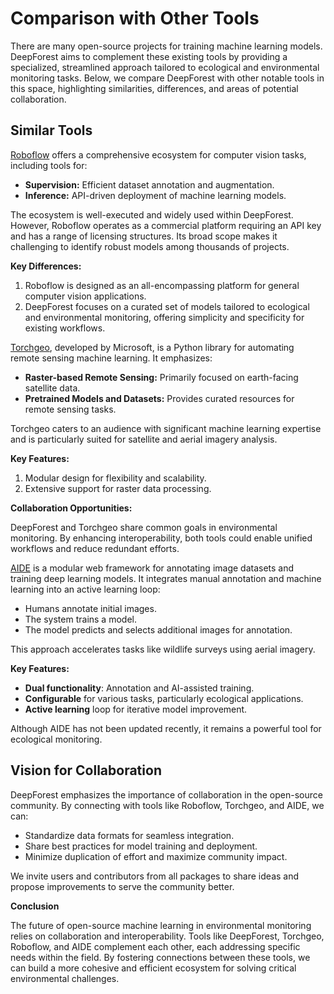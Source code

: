 # Comparison with Other Tools

There are many open-source projects for training machine learning models. 
DeepForest aims to complement these existing tools by providing a specialized, streamlined approach tailored to ecological and environmental monitoring tasks. 
Below, we compare DeepForest with other notable tools in this space, highlighting similarities, differences, and areas of potential collaboration.

## Similar Tools

[Roboflow](https://roboflow.com) offers a comprehensive ecosystem for computer vision tasks, including tools for:

- **Supervision:** Efficient dataset annotation and augmentation.
- **Inference:** API-driven deployment of machine learning models.

The ecosystem is well-executed and widely used within DeepForest.
However, Roboflow operates as a commercial platform requiring an API key and has a range of licensing structures. 
Its broad scope makes it challenging to identify robust models among thousands of projects.

**Key Differences:**
           
1. Roboflow is designed as an all-encompassing platform for general computer vision applications.
2. DeepForest focuses on a curated set of models tailored to ecological and environmental monitoring, offering simplicity and specificity for existing workflows.

[Torchgeo](https://github.com/microsoft/torchgeo), developed by Microsoft, is a Python library for automating remote sensing machine learning. It emphasizes:

- **Raster-based Remote Sensing:** Primarily focused on earth-facing satellite data.
- **Pretrained Models and Datasets:** Provides curated resources for remote sensing tasks.

Torchgeo caters to an audience with significant machine learning expertise and is particularly suited for satellite and aerial imagery analysis.

**Key Features:**

1. Modular design for flexibility and scalability.
2. Extensive support for raster data processing.

**Collaboration Opportunities:**

DeepForest and Torchgeo share common goals in environmental monitoring. By enhancing interoperability, both tools could enable unified workflows and reduce redundant efforts.

[AIDE](https://github.com/microsoft/aerial_wildlife_detection) is a modular web framework for annotating image datasets and training deep learning models. It integrates manual annotation and machine learning into an active learning loop:

- Humans annotate initial images.
- The system trains a model.
- The model predicts and selects additional images for annotation.

This approach accelerates tasks like wildlife surveys using aerial imagery.

**Key Features:**

- **Dual functionality**: Annotation and AI-assisted training.
- **Configurable** for various tasks, particularly ecological applications.
- **Active learning** loop for iterative model improvement.

Although AIDE has not been updated recently, it remains a powerful tool for ecological monitoring.

## Vision for Collaboration

DeepForest emphasizes the importance of collaboration in the open-source community. By connecting with tools like Roboflow, Torchgeo, and AIDE, we can:

- Standardize data formats for seamless integration.
- Share best practices for model training and deployment.
- Minimize duplication of effort and maximize community impact.

We invite users and contributors from all packages to share ideas and propose improvements to serve the community better.

**Conclusion**

The future of open-source machine learning in environmental monitoring relies on collaboration and interoperability. 
Tools like DeepForest, Torchgeo, Roboflow, and AIDE complement each other, each addressing specific needs within the field.
By fostering connections between these tools, we can build a more cohesive and efficient ecosystem for solving critical environmental challenges.